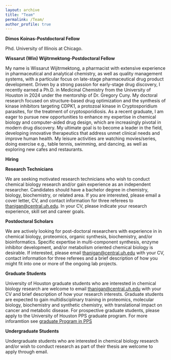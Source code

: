 ```yaml
---
layout: archive
title: "Team"
permalink: /Team/
author_profile: true
---
```


**Dimos Koinas-Postdoctoral Fellow**

Phd. University of Illinois at Chicago.

**Wissarut (Win) Wijitrmektong-Postdoctoral Fellow**

My name is Wissarut Wijitrmektong, a pharmacist with extensive experience in pharmaceutical and analytical chemistry, as well as quality management systems, with a particular focus on late-stage pharmaceutical drug product development. Driven by a strong passion for early-stage drug discovery, I recently earned a Ph.D. in Medicinal Chemistry from the University of Houston in 2024 under the mentorship of Dr. Gregory Cuny. My doctoral research focused on structure-based drug optimization and the synthesis of kinase inhibitors targeting CDPK1, a protozoal kinase in Cryptosporidium parasites, for the treatment of cryptosporidiosis. As a recent graduate, I am eager to pursue new opportunities to enhance my expertise in chemical biology and computer-aided drug design, which are increasingly pivotal in modern drug discovery. My ultimate goal is to become a leader in the field, developing innovative therapeutics that address unmet clinical needs and improve human health. My leisure activities are watching movies/series, doing exercise e.g., table tennis, swimming, and dancing, as well as exploring new cafes and restaurants.

**Hiring**

**Research Technicians**

We are seeking motivated research technicians who wish to conduct chemical biology research and/or gain experience as an independent researcher. Candidates should have a bachelor degree in chemistry, biology, biochemistry, or related area. If you are interested, please email a cover letter, CV, and contact information for three referees to [thanigan@central.uh.edu](mailto:thanigan@cougernet.uh.edu?subject=Postdoc%20Applicant). In your CV, please indicate your research experience, skill set and career goals.

**Postdoctoral Scholars**

We are actively looking for post-doctoral researchers with experience in in chemical biology, proteomics, organic synthesis, biochemistry, and/or bioinformatics. Specific expertise in multi-component synthesis, enzyme inhibitor development, and/or metabolism oriented chemical biology is desirable. If interested, please email [thanigan@central.uh.edu](mailto:thanigan@cougernet.uh.edu?subject=Postdoc%20Applicant) with your CV, contact information for three referees and a brief description of how you might fit into one or more of the ongoing lab projects.

**Graduate Students**

University of Houston graduate students who are interested in chemical biology research are welcome to email [thanigan@central.uh.edu](mailto:thanigan@cougernet.uh.edu?subject=Postdoc%20Applicant) with your CV and brief description of how your research interests. Graduate students are expected to gain multidisciplinary training in proteomics, molecular biology, biochemistry and synthetic chemistry, with translational impact on cancer and metabolic disease. For prospective graduate students, please apply to the University of Houston PPS graduate program. For more inforamtion see [graduate Program in PPS](https://publications.uh.edu/preview_program.php?catoid=30&poid=10941)

**Undergraduate Students**

Undergraduate students who are interested in chemical biology research and/or wish to conduct research as part of their thesis are welcome to apply through email.